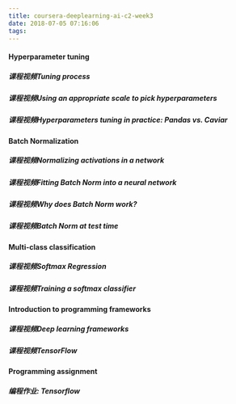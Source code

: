 ```yaml
---
title: coursera-deeplearning-ai-c2-week3
date: 2018-07-05 07:16:06
tags:
---
```


#### Hyperparameter tuning

##### 课程视频Tuning process
##### 课程视频Using an appropriate scale to pick hyperparameters
##### 课程视频Hyperparameters tuning in practice: Pandas vs. Caviar

#### Batch Normalization

##### 课程视频Normalizing activations in a network
##### 课程视频Fitting Batch Norm into a neural network
##### 课程视频Why does Batch Norm work?
##### 课程视频Batch Norm at test time

#### Multi-class classification

##### 课程视频Softmax Regression
##### 课程视频Training a softmax classifier

#### Introduction to programming frameworks

##### 课程视频Deep learning frameworks
##### 课程视频TensorFlow

#### Programming assignment

##### 编程作业: Tensorflow